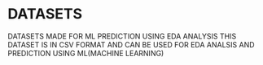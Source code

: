# DATASETS
DATASETS MADE FOR ML PREDICTION USING EDA ANALYSIS
THIS DATASET IS IN CSV FORMAT AND CAN BE USED FOR EDA ANALSIS AND PREDICTION USING ML(MACHINE LEARNING)
